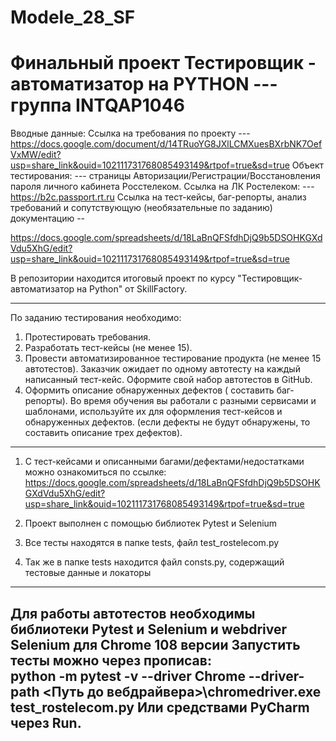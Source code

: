 # Modele_28_SF
# Финальный проект Тестировщик - автоматизатор на PYTHON --- группа  INTQAP1046

Вводные данные:
Ссылка на требования по проекту --- https://docs.google.com/document/d/14TRuoYG8JXlLCMXuesBXrbNK7OefVxMW/edit?usp=share_link&ouid=102111731768085493149&rtpof=true&sd=true
Объект тестирования: --- страницы Авторизации/Регистрации/Восстановления пароля личного кабинета Росстелеком.
Ссылка на ЛК Ростелеком: --- https://b2c.passport.rt.ru
Ссылка на тест-кейсы, баг-репорты, анализ требований и сопутствующую (необязательные по заданию) документацию -- 

https://docs.google.com/spreadsheets/d/18LaBnQFSfdhDjQ9b5DSOHKGXdVdu5XhG/edit?usp=share_link&ouid=102111731768085493149&rtpof=true&sd=true

В репозитории находится итоговый проект по курсу "Тестировщик-автоматизатор на Python" от SkillFactory. 
 
---
По заданию тестирования необходимо:
1. Протестировать требования.
2. Разработать тест-кейсы (не менее 15).
3. Провести автоматизированное тестирование продукта (не менее 15 автотестов). 
   Заказчик ожидает по одному автотесту на каждый написанный тест-кейс. Оформите свой набор автотестов в GitHub.
4. Оформить описание обнаруженных дефектов ( составить баг-репорты). Во время обучения вы работали с разными сервисами 
   и шаблонами, используйте их для оформления тест-кейсов и обнаруженных дефектов. (если дефекты не будут обнаружены, 
   то составить описание трех дефектов).

---
1. С тест-кейсами и описанными багами/дефектами/недостатками можно ознакомиться по ссылке: https://docs.google.com/spreadsheets/d/18LaBnQFSfdhDjQ9b5DSOHKGXdVdu5XhG/edit?usp=share_link&ouid=102111731768085493149&rtpof=true&sd=true

2. Проект выполнен с помощью библиотек Pytest и Selenium
3. Все тесты находятся в папке tests, файл test_rostelecom.py
4. Так же в папке tests находится файл consts.py, содержащий тестовые данные и локаторы

---
Для работы автотестов необходимы библиотеки Pytest и Selenium и webdriver Selenium для Chrome 108 версии
Запустить тесты можно через прописав:   
python -m pytest -v --driver Chrome --driver-path <Путь до вебдрайвера>\chromedriver.exe  test_rostelecom.py
Или средствами PyCharm через Run.
---
